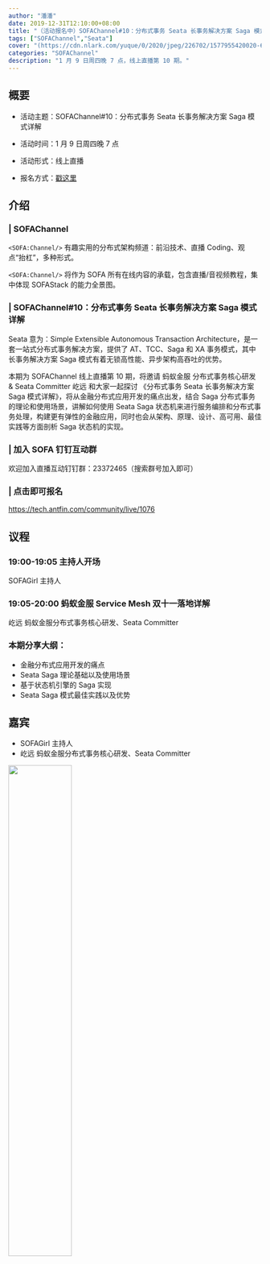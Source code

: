 ```yaml
---
author: "潘潘"
date: 2019-12-31T12:10:00+08:00
title: "（活动报名中）SOFAChannel#10：分布式事务 Seata 长事务解决方案 Saga 模式详解"
tags: ["SOFAChannel","Seata"]
cover: "(https://cdn.nlark.com/yuque/0/2020/jpeg/226702/1577955420020-6130e41b-14b0-46cc-a25e-e10fe19310ee.jpeg"
categories: "SOFAChannel"
description: "1 月 9 日周四晚 7 点，线上直播第 10 期。"
---
```


## 概要

- 活动主题：SOFAChannel#10：分布式事务 Seata 长事务解决方案 Saga 模式详解

- 活动时间：1 月 9 日周四晚 7 点

- 活动形式：线上直播

- 报名方式：[戳这里](https://tech.antfin.com/community/live/1076)

## 介绍

### | SOFAChannel

`<SOFA:Channel/>` 有趣实用的分布式架构频道：前沿技术、直播 Coding、观点“抬杠”，多种形式。 

`<SOFA:Channel/>` 将作为 SOFA 所有在线内容的承载，包含直播/音视频教程，集中体现 SOFAStack 的能力全景图。

### | SOFAChannel#10：分布式事务 Seata 长事务解决方案 Saga 模式详解

Seata 意为：Simple Extensible Autonomous Transaction Architecture，是一套一站式分布式事务解决方案，提供了 AT、TCC、Saga 和 XA 事务模式，其中长事务解决方案 Saga 模式有着无锁高性能、异步架构高吞吐的优势。

本期为 SOFAChannel 线上直播第 10 期，将邀请 蚂蚁金服 分布式事务核心研发 & Seata Committer 屹远 和大家一起探讨 《分布式事务 Seata 长事务解决方案 Saga 模式详解》，将从金融分布式应用开发的痛点出发，结合 Saga 分布式事务的理论和使用场景，讲解如何使用 Seata Saga 状态机来进行服务编排和分布式事务处理，构建更有弹性的金融应用，同时也会从架构、原理、设计、高可用、最佳实践等方面剖析 Saga 状态机的实现。

### | 加入 SOFA 钉钉互动群

欢迎加入直播互动钉钉群：23372465（搜索群号加入即可）

### | 点击即可报名

<https://tech.antfin.com/community/live/1076>

## 议程

### 19:00-19:05  主持人开场

SOFAGirl 主持人

### 19:05-20:00  蚂蚁金服 Service Mesh 双十一落地详解

屹远 蚂蚁金服分布式事务核心研发、Seata Committer

### 本期分享大纲：

- 金融分布式应用开发的痛点
- Seata Saga 理论基础以及使用场景
- 基于状态机引擎的 Saga 实现
- Seata Saga 模式最佳实践以及优势

## 嘉宾

- SOFAGirl  主持人
- 屹远 蚂蚁金服分布式事务核心研发、Seata Committer

<img src="https://cdn.nlark.com/yuque/0/2020/jpeg/226702/1577956424943-4f275610-6536-4dc3-94d5-2a7999f80f43.jpeg" width=50%>